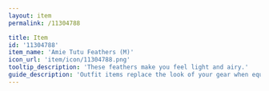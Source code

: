 ```yaml
---
layout: item
permalink: /11304788

title: Item
id: '11304788'
item_name: 'Amie Tutu Feathers (M)'
icon_url: 'item/icon/11304788.png'
tooltip_description: 'These feathers make you feel light and airy.'
guide_description: 'Outfit items replace the look of your gear when equipped.'
---
```


